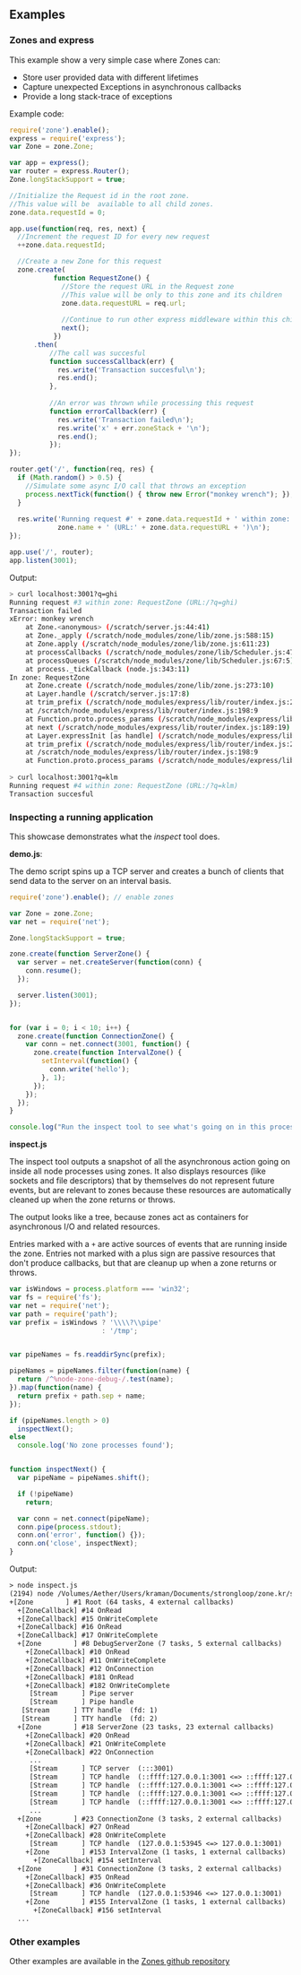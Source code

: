 ## Examples

### Zones and express

This example show a very simple case where Zones can:
  
  * Store user provided data with different lifetimes
  * Capture unexpected Exceptions in asynchronous callbacks  
  * Provide a long stack-trace of exceptions

Example code:
```js
require('zone').enable();
express = require('express');
var Zone = zone.Zone;

var app = express();
var router = express.Router();
Zone.longStackSupport = true;

//Initialize the Request id in the root zone. 
//This value will be  available to all child zones.
zone.data.requestId = 0;

app.use(function(req, res, next) {
  //Increment the request ID for every new request
  ++zone.data.requestId;

  //Create a new Zone for this request
  zone.create(
           function RequestZone() {
             //Store the request URL in the Request zone
             //This value will be only to this zone and its children
             zone.data.requestURL = req.url;
             
             //Continue to run other express middleware within this child zone
             next();
           })
      .then(
          //The call was succesful
          function successCallback(err) {
            res.write('Transaction succesful\n');
            res.end();
          },
          
          //An error was thrown while processing this request
          function errorCallback(err) {
            res.write('Transaction failed\n');
            res.write('x' + err.zoneStack + '\n');
            res.end();
          });
});

router.get('/', function(req, res) {
  if (Math.random() > 0.5) {
    //Simulate some async I/O call that throws an exception
    process.nextTick(function() { throw new Error("monkey wrench"); });
  }
  
  res.write('Running request #' + zone.data.requestId + ' within zone: ' +
            zone.name + ' (URL:' + zone.data.requestURL + ')\n');
});

app.use('/', router);
app.listen(3001);
```

Output:
```sh
> curl localhost:3001?q=ghi
Running request #3 within zone: RequestZone (URL:/?q=ghi)
Transaction failed
xError: monkey wrench
    at Zone.<anonymous> (/scratch/server.js:44:41)
    at Zone._apply (/scratch/node_modules/zone/lib/zone.js:588:15)
    at Zone.apply (/scratch/node_modules/zone/lib/zone.js:611:23)
    at processCallbacks (/scratch/node_modules/zone/lib/Scheduler.js:47:10)
    at processQueues (/scratch/node_modules/zone/lib/Scheduler.js:67:5)
    at process._tickCallback (node.js:343:11)
In zone: RequestZone
    at Zone.create (/scratch/node_modules/zone/lib/zone.js:273:10)
    at Layer.handle (/scratch/server.js:17:8)
    at trim_prefix (/scratch/node_modules/express/lib/router/index.js:226:17)
    at /scratch/node_modules/express/lib/router/index.js:198:9
    at Function.proto.process_params (/scratch/node_modules/express/lib/router/index.js:251:12)
    at next (/scratch/node_modules/express/lib/router/index.js:189:19)
    at Layer.expressInit [as handle] (/scratch/node_modules/express/lib/middleware/init.js:23:5)
    at trim_prefix (/scratch/node_modules/express/lib/router/index.js:226:17)
    at /scratch/node_modules/express/lib/router/index.js:198:9
    at Function.proto.process_params (/scratch/node_modules/express/lib/router/index.js:251:12)
    
> curl localhost:3001?q=klm
Running request #4 within zone: RequestZone (URL:/?q=klm)
Transaction succesful

```

### Inspecting a running application

This showcase demonstrates what the _inspect_ tool does.

__demo.js__: 

The demo script spins up a TCP server and creates a bunch of clients that send data to the server on an interval basis.

```javascript
require('zone').enable(); // enable zones

var Zone = zone.Zone;
var net = require('net');

Zone.longStackSupport = true;

zone.create(function ServerZone() {
  var server = net.createServer(function(conn) {
    conn.resume();
  });

  server.listen(3001);
});


for (var i = 0; i < 10; i++) {
  zone.create(function ConnectionZone() {
    var conn = net.connect(3001, function() {
      zone.create(function IntervalZone() {
        setInterval(function() {
          conn.write('hello');
        }, 1);
      });
    });
  });
}

console.log("Run the inspect tool to see what's going on in this process.");
```

__inspect.js__

The inspect tool outputs a snapshot of all the asynchronous action
going on inside all node processes using zones. It also displays
resources (like sockets and file descriptors) that by themselves do not
represent future events, but are relevant to zones because these
resources are automatically cleaned up when the zone returns or throws.

The output looks like a tree, because zones act as containers for
asynchronous I/O and related resources.

Entries marked with a `+` are active sources of events that are running
inside the zone. Entries not marked with a plus sign are passive
resources that don't produce callbacks, but that are cleanup up when a
zone returns or throws.

```javascript
var isWindows = process.platform === 'win32';
var fs = require('fs');
var net = require('net');
var path = require('path');
var prefix = isWindows ? '\\\\?\\pipe'
                       : '/tmp';


var pipeNames = fs.readdirSync(prefix);

pipeNames = pipeNames.filter(function(name) {
  return /^%node-zone-debug-/.test(name);
}).map(function(name) {
  return prefix + path.sep + name;
});

if (pipeNames.length > 0)
  inspectNext();
else
  console.log('No zone processes found');


function inspectNext() {
  var pipeName = pipeNames.shift();

  if (!pipeName)
    return;

  var conn = net.connect(pipeName);
  conn.pipe(process.stdout);
  conn.on('error', function() {});
  conn.on('close', inspectNext);
}
```

Output:
```txt
> node inspect.js
(2194) node /Volumes/Aether/Users/kraman/Documents/strongloop/zone.kr/scratch.js
+[Zone        ] #1 Root (64 tasks, 4 external callbacks)
  +[ZoneCallback] #14 OnRead
  +[ZoneCallback] #15 OnWriteComplete
  +[ZoneCallback] #16 OnRead
  +[ZoneCallback] #17 OnWriteComplete
  +[Zone        ] #8 DebugServerZone (7 tasks, 5 external callbacks)
    +[ZoneCallback] #10 OnRead
    +[ZoneCallback] #11 OnWriteComplete
    +[ZoneCallback] #12 OnConnection
    +[ZoneCallback] #181 OnRead
    +[ZoneCallback] #182 OnWriteComplete
     [Stream      ] Pipe server 
     [Stream      ] Pipe handle 
   [Stream      ] TTY handle  (fd: 1)
   [Stream      ] TTY handle  (fd: 2)
  +[Zone        ] #18 ServerZone (23 tasks, 23 external callbacks)
    +[ZoneCallback] #20 OnRead
    +[ZoneCallback] #21 OnWriteComplete
    +[ZoneCallback] #22 OnConnection
     ...
     [Stream      ] TCP server  (:::3001)
     [Stream      ] TCP handle  (::ffff:127.0.0.1:3001 <=> ::ffff:127.0.0.1:53945)
     [Stream      ] TCP handle  (::ffff:127.0.0.1:3001 <=> ::ffff:127.0.0.1:53946)
     [Stream      ] TCP handle  (::ffff:127.0.0.1:3001 <=> ::ffff:127.0.0.1:53947)
     [Stream      ] TCP handle  (::ffff:127.0.0.1:3001 <=> ::ffff:127.0.0.1:53948)
     ...
  +[Zone        ] #23 ConnectionZone (3 tasks, 2 external callbacks)
    +[ZoneCallback] #27 OnRead
    +[ZoneCallback] #28 OnWriteComplete
     [Stream      ] TCP handle  (127.0.0.1:53945 <=> 127.0.0.1:3001)
    +[Zone        ] #153 IntervalZone (1 tasks, 1 external callbacks)
      +[ZoneCallback] #154 setInterval
  +[Zone        ] #31 ConnectionZone (3 tasks, 2 external callbacks)
    +[ZoneCallback] #35 OnRead
    +[ZoneCallback] #36 OnWriteComplete
     [Stream      ] TCP handle  (127.0.0.1:53946 <=> 127.0.0.1:3001)
    +[Zone        ] #155 IntervalZone (1 tasks, 1 external callbacks)
      +[ZoneCallback] #156 setInterval
  ...
```

### Other examples

Other examples are available in the [Zones github repository](https://github.com/strongloop/zone/tree/master/showcase)
